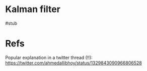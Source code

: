 # Kalman filter

#stub

# Refs

Popular explanation in a twitter thread (!!):
https://twitter.com/ahmedallibhoy/status/1329843090966806528